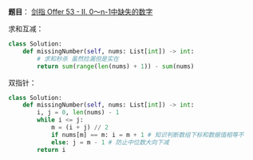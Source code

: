 **题目**：
<a href="https://leetcode-cn.com/problems/que-shi-de-shu-zi-lcof/" target="_blank">剑指 Offer 53 - II. 0～n-1中缺失的数字</a>

求和互减：
```python
class Solution:
    def missingNumber(self, nums: List[int]) -> int:
        # 求和秒杀 虽然捡漏但是实在
        return sum(range(len(nums) + 1)) - sum(nums)
```

双指针：
```python
class Solution:
    def missingNumber(self, nums: List[int]) -> int:
        i, j = 0, len(nums) - 1
        while i <= j:
            m = (i + j) // 2
            if nums[m] == m: i = m + 1 # 知识判断数组下标和数据值相等不
            else: j = m - 1 # 防止中位数大向下减
        return i
```

